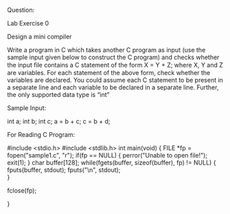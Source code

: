 Question:

Lab Exercise 0

Design a mini compiler

Write a program in C which takes another C program as input (use the sample input given below to construct the C program) and checks whether the input ﬁle contains a C statement of the form X = Y + Z; where X, Y and Z are variables. For each statement of the above form, check whether the variables are declared. You could assume each C statement to be present in a separate line and each variable to be declared in a separate line. Further, the only supported data type is “int”

Sample Input:

int a;
int b;
int c;
a = b + c;
c = b + d;

For Reading C Program:

#include <stdio.h>
#include <stdlib.h>
int main(void) 
{
FILE *fp = fopen("sample1.c", "r");
if(fp == NULL) {
perror("Unable to open file!");
 			exit(1);
 	}
char buffer[128];
 		while(fgets(buffer, sizeof(buffer), fp) != NULL) {
fputs(buffer, stdout);
fputs("\n", stdout);  
}

fclose(fp); 

}
